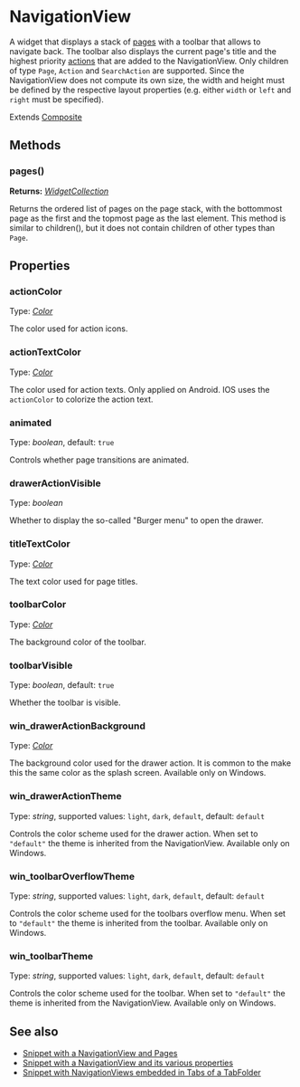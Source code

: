 # NavigationView

A widget that displays a stack of [pages](Page) with a toolbar that allows to navigate back. The toolbar also displays the current page's title and the highest priority [actions](Action) that are added to the NavigationView. Only children of type `Page`, `Action` and `SearchAction` are supported. Since the NavigationView does not compute its own size, the width and height must be defined by the respective layout properties (e.g. either `width` or `left` and `right` must be specified).

Extends [Composite](Composite.md)

## Methods

### pages()

**Returns:** *[WidgetCollection](WidgetCollection.md)*

Returns the ordered list of pages on the page stack, with the bottommost page as the first and the topmost page as the last element. This method is similar to children(), but it does not contain children of other types than `Page`.


## Properties

### actionColor

Type: *[Color](../types.md#color)*

The color used for action icons.

### actionTextColor

Type: *[Color](../types.md#color)*

The color used for action texts. Only applied on Android. IOS uses the `actionColor` to colorize the action text.

### animated

Type: *boolean*, default: `true`

Controls whether page transitions are animated.

### drawerActionVisible

Type: *boolean*

Whether to display the so-called "Burger menu" to open the drawer.

### titleTextColor

Type: *[Color](../types.md#color)*

The text color used for page titles.

### toolbarColor

Type: *[Color](../types.md#color)*

The background color of the toolbar.

### toolbarVisible

Type: *boolean*, default: `true`

Whether the toolbar is visible.

### win_drawerActionBackground

Type: *[Color](../types.md#color)*

The background color used for the drawer action. It is common to the make this the same color as the splash screen. Available only on Windows.

### win_drawerActionTheme

Type: *string*, supported values: `light`, `dark`, `default`, default: `default`

Controls the color scheme used for the drawer action. When set to `"default"` the theme is inherited from the NavigationView. Available only on Windows.

### win_toolbarOverflowTheme

Type: *string*, supported values: `light`, `dark`, `default`, default: `default`

Controls the color scheme used for the toolbars overflow menu. When set to `"default"` the theme is inherited from the toolbar. Available only on Windows.

### win_toolbarTheme

Type: *string*, supported values: `light`, `dark`, `default`, default: `default`

Controls the color scheme used for the toolbar. When set to `"default"` the theme is inherited from the NavigationView. Available only on Windows.


## See also

- [Snippet with a NavigationView and Pages](https://github.com/eclipsesource/tabris-js/tree/v2.0.0-beta2/snippets/navigationview-page-stacked.js)
- [Snippet with a NavigationView and its various properties](https://github.com/eclipsesource/tabris-js/tree/v2.0.0-beta2/snippets/navigationview-properties.js)
- [Snippet with NavigationViews embedded in Tabs of a TabFolder](https://github.com/eclipsesource/tabris-js/tree/v2.0.0-beta2/snippets/navigationview-tabfolder.js)
